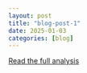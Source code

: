 ```yaml
---
layout: post
title: "blog-post-1"
date: 2025-01-03
categories: [blog]
---
```


[Read the full analysis](2025-01-03-blog-post-1.html)
